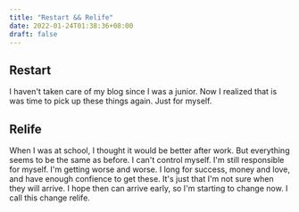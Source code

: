 ```yaml
---
title: "Restart && Relife"
date: 2022-01-24T01:38:36+08:00
draft: false
---
```


<!-- # Restart && Relife -->

## Restart

I haven't taken care of my blog since I was a junior.
Now I realized that is was time to pick up these things again.
Just for myself.

## Relife

When I was at school, I thought it would be better after work.
But everything seems to be the same as before.
I can't control myself. I'm still responsible for myself.
I'm getting worse and worse.
I long for success, money and love, and have enough confience to get these.
It's just that I'm not sure when they will arrive.
I hope then can arrive early, so I'm starting to change now.
I call this change relife.
